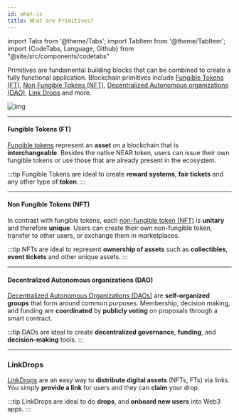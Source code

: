 ```yaml
---
id: what-is
title: What are Primitives? 
---
```

import Tabs from '@theme/Tabs';
import TabItem from '@theme/TabItem';
import {CodeTabs, Language, Github} from "@site/src/components/codetabs"

Primitives are fundamental building blocks that can be combined to create a fully functional application. Blockchain primitives include [Fungible Tokens (FT)](#fungible-tokens-ft), [Non Fungible Tokens (NFT)](#non-fungible-tokens-nft), [Decentralized Autonomous organizations (DAO)](#decentralized-autonomous-organizations-dao), [Link Drops](#linkdrops) and more.

![img](/docs/assets/welcome-pages/5.primitives.png)

---

#### Fungible Tokens (FT)
[Fungible tokens](./ft.md) represent an **asset** on a blockchain that is **interchangeable**. Besides the native NEAR token, users can issue their own fungible tokens or use those that are already present in the ecosystem.

:::tip
Fungible Tokens are ideal to create **reward systems**, **fair tickets** and any other type of **token**.
:::

<hr class="subsection" />

#### Non Fungible Tokens (NFT)
In contrast with fungible tokens, each [non-fungible token (NFT)](./nft.md) is **unitary** and therefore **unique**. Users can create their own non-fungible token, transfer to other users, or exchange them in marketplaces.

:::tip
NFTs are ideal to represent **ownership of assets** such as **collectibles**, **event tickets** and other unique assets.
:::

<hr class="subsection" />

#### Decentralized Autonomous organizations (DAO)
[Decentralized Autonomous Organizations (DAOs)](./dao.md) are **self-organized groups** that form around common purposes. Membership, decision making, and funding are **coordinated** by **publicly voting** on proposals through a smart contract.

:::tip
DAOs are ideal to create **decentralized governance**, **funding**, and **decision-making** tools.
:::

<hr class="subsection" />

### LinkDrops
[LinkDrops](./linkdrop.md) are an easy way to **distribute digital assets** (NFTs, FTs) via links. You simply **provide a link** for users and they can **claim** your drop.

:::tip
LinkDrops are ideal to do **drops**, and **onboard new users** into Web3 apps.
:::
